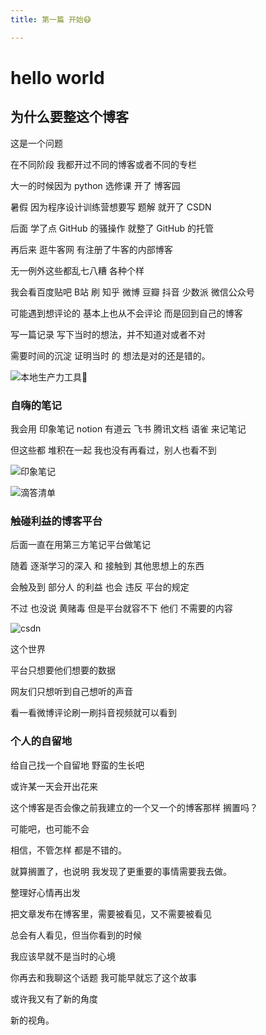 ```yaml
---
title: 第一篇 开始😷

---
```

# hello world
## 为什么要整这个博客

这是一个问题

在不同阶段 我都开过不同的博客或者不同的专栏

大一的时候因为 python 选修课 开了 博客园

暑假 因为程序设计训练营想要写 题解 就开了 CSDN

后面 学了点 GitHub 的骚操作 就整了 GitHub 的托管

再后来 逛牛客网 有注册了牛客的内部博客

无一例外这些都乱七八糟 各种个样

我会看百度贴吧 B站 刷 知乎 微博 豆瓣 抖音 少数派 微信公众号

可能遇到想评论的 基本上也从不会评论 而是回到自己的博客

写一篇记录 写下当时的想法，并不知道对或者不对 

需要时间的沉淀 证明当时 的 想法是对的还是错的。

![本地生产力工具🔨](https://cdn.jsdelivr.net/gh/HANXU2018/thinkpic@main/2021/2021-08/image-20210811123754214.png)

### 自嗨的笔记

我会用 印象笔记 notion 有道云 飞书  腾讯文档 语雀 来记笔记

但这些都 堆积在一起 我也没有再看过，别人也看不到

![印象笔记](https://cdn.jsdelivr.net/gh/HANXU2018/thinkpic@main/2021/2021-08/image-20210811114010081.png)

![滴答清单](https://cdn.jsdelivr.net/gh/HANXU2018/thinkpic@main/2021/2021-08/image-20210811114257562.png)

### 触碰利益的博客平台

后面一直在用第三方笔记平台做笔记 

随着 逐渐学习的深入 和 接触到 其他思想上的东西

会触及到 部分人 的利益 也会 违反 平台的规定

不过 也没说 黄赌毒 但是平台就容不下 他们 不需要的内容

![csdn](https://cdn.jsdelivr.net/gh/HANXU2018/thinkpic@main/2021/2021-08/image-20210811115101084.png)

这个世界 

平台只想要他们想要的数据

网友们只想听到自己想听的声音

看一看微博评论刷一刷抖音视频就可以看到



### 个人的自留地

给自己找一个自留地 野蛮的生长吧

或许某一天会开出花来



这个博客是否会像之前我建立的一个又一个的博客那样 搁置吗？

可能吧，也可能不会



相信，不管怎样 都是不错的。

就算搁置了，也说明 我发现了更重要的事情需要我去做。

整理好心情再出发



把文章发布在博客里，需要被看见，又不需要被看见

总会有人看见，但当你看到的时候

我应该早就不是当时的心境

你再去和我聊这个话题 我可能早就忘了这个故事

或许我又有了新的角度

新的视角。



